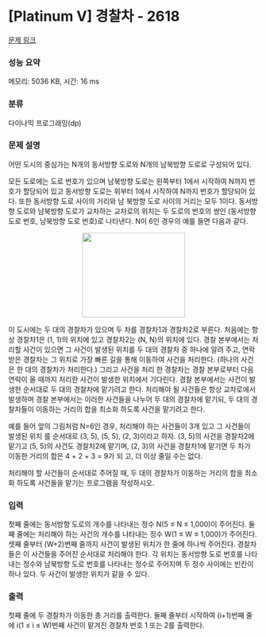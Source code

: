 # [Platinum V] 경찰차 - 2618 

[문제 링크](https://www.acmicpc.net/problem/2618) 

### 성능 요약

메모리: 5036 KB, 시간: 16 ms

### 분류

다이나믹 프로그래밍(dp)

### 문제 설명

<p>어떤 도시의 중심가는 N개의 동서방향 도로와 N개의 남북방향 도로로 구성되어 있다.</p>

<p>모든 도로에는 도로 번호가 있으며 남북방향 도로는 왼쪽부터 1에서 시작하여 N까지 번호가 할당되어 있고 동서방향 도로는 위부터 1에서 시작하여 N까지 번호가 할당되어 있다. 또한 동서방향 도로 사이의 거리와 남 북방향 도로 사이의 거리는 모두 1이다. 동서방향 도로와 남북방향 도로가 교차하는 교차로의 위치는 두 도로의 번호의 쌍인 (동서방향 도로 번호, 남북방향 도로 번호)로 나타낸다. N이 6인 경우의 예를 들면 다음과 같다.</p>

<p style="text-align: center;"><img alt="" src="" style="width: 207px; height: 170px;"></p>

<p>이 도시에는 두 대의 경찰차가 있으며 두 차를 경찰차1과 경찰차2로 부른다. 처음에는 항상 경찰차1은 (1, 1)의 위치에 있고 경찰차2는 (N, N)의 위치에 있다. 경찰 본부에서는 처리할 사건이 있으면 그 사건이 발생된 위치를 두 대의 경찰차 중 하나에 알려 주고, 연락 받은 경찰차는 그 위치로 가장 빠른 길을 통해 이동하여 사건을 처리한다. (하나의 사건은 한 대의 경찰차가 처리한다.) 그리고 사건을 처리 한 경찰차는 경찰 본부로부터 다음 연락이 올 때까지 처리한 사건이 발생한 위치에서 기다린다. 경찰 본부에서는 사건이 발생한 순서대로 두 대의 경찰차에 맡기려고 한다. 처리해야 될 사건들은 항상 교차로에서 발생하며 경찰 본부에서는 이러한 사건들을 나누어 두 대의 경찰차에 맡기되, 두 대의 경찰차들이 이동하는 거리의 합을 최소화 하도록 사건을 맡기려고 한다.</p>

<p>예를 들어 앞의 그림처럼 N=6인 경우, 처리해야 하는 사건들이 3개 있고 그 사건들이 발생된 위치 를 순서대로 (3, 5), (5, 5), (2, 3)이라고 하자. (3, 5)의 사건을 경찰차2에 맡기고 (5, 5)의 사건도 경찰차2에 맡기며, (2, 3)의 사건을 경찰차1에 맡기면 두 차가 이동한 거리의 합은 4 + 2 + 3 = 9가 되 고, 더 이상 줄일 수는 없다.</p>

<p>처리해야 할 사건들이 순서대로 주어질 때, 두 대의 경찰차가 이동하는 거리의 합을 최소화 하도록 사건들을 맡기는 프로그램을 작성하시오.</p>

### 입력 

 <p>첫째 줄에는 동서방향 도로의 개수를 나타내는 정수 N(5 ≤ N ≤ 1,000)이 주어진다. 둘째 줄에는 처리해야 하는 사건의 개수를 나타내는 정수 W(1 ≤ W ≤ 1,000)가 주어진다. 셋째 줄부터 (W+2)번째 줄까지 사건이 발생된 위치가 한 줄에 하나씩 주어진다. 경찰차들은 이 사건들을 주어진 순서대로 처리해야 한다. 각 위치는 동서방향 도로 번호를 나타내는 정수와 남북방향 도로 번호를 나타내는 정수로 주어지며 두 정수 사이에는 빈칸이 하나 있다. 두 사건이 발생한 위치가 같을 수 있다.</p>

### 출력 

 <p>첫째 줄에 두 경찰차가 이동한 총 거리를 출력한다. 둘째 줄부터 시작하여 (i+1)번째 줄에 i(1 ≤ i ≤ W)번째 사건이 맡겨진 경찰차 번호 1 또는 2를 출력한다.</p>

